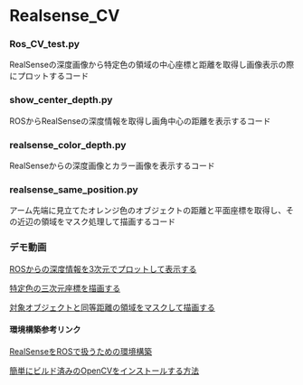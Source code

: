 # Realsense_CV

### Ros_CV_test.py 
RealSenseの深度画像から特定色の領域の中心座標と距離を取得し画像表示の際にプロットするコード

### show_center_depth.py 
ROSからRealSenseの深度情報を取得し画角中心の距離を表示するコード

### realsense_color_depth.py 
RealSenseからの深度画像とカラー画像を表示するコード

### realsense_same_position.py 
アーム先端に見立てたオレンジ色のオブジェクトの距離と平面座標を取得し、その近辺の領域をマスク処理して描画するコード

### デモ動画

[ROSからの深度情報を3次元でプロットして表示する](https://drive.google.com/file/d/1-kIBC4Rt8rcKhoX4_j1OfzPzK4eMalPJ/view?usp=sharing)

[特定色の三次元座標を描画する](https://drive.google.com/open?id=1IrP83jeOdUFeGwyY-Vvom26eLdPCLfjl)

[対象オブジェクトと同等距離の領域をマスクして描画する](https://drive.google.com/open?id=19mWSraDM8KJTHDmGOEYvDQE9NOYPnewb)

#### 環境構築参考リンク

[RealSenseをROSで扱うための環境構築](https://github.com/IntelRealSense/realsense-ros.git)

[簡単にビルド済みのOpenCVをインストールする方法](https://qiita.com/fiftystorm36/items/1a285b5fbf99f8ac82eb)
